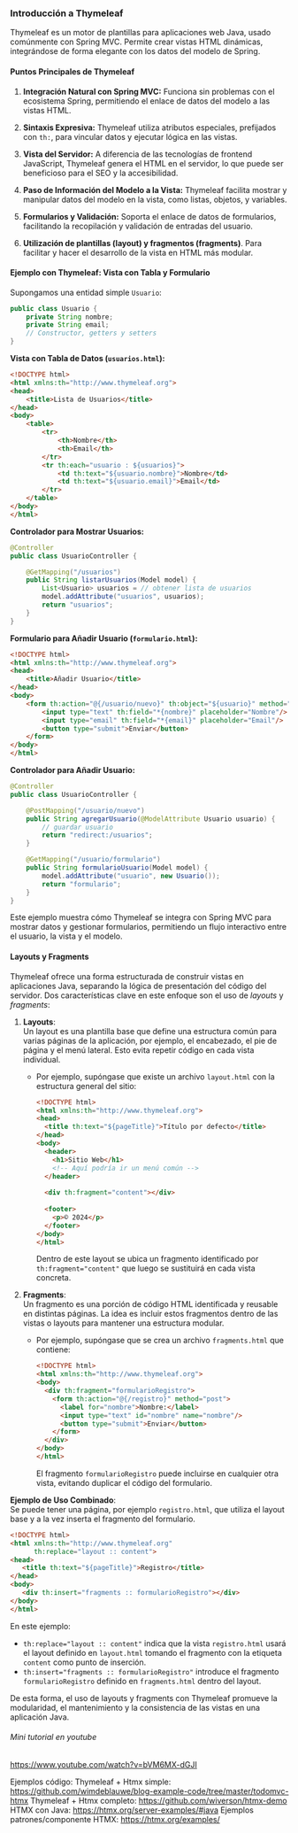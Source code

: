 ### Introducción a Thymeleaf

Thymeleaf es un motor de plantillas para aplicaciones web Java, usado comúnmente con Spring MVC. Permite crear vistas HTML dinámicas, integrándose de forma elegante con los datos del modelo de Spring.

#### Puntos Principales de Thymeleaf

1. **Integración Natural con Spring MVC:** Funciona sin problemas con el ecosistema Spring, permitiendo el enlace de datos del modelo a las vistas HTML.

2. **Sintaxis Expresiva:** Thymeleaf utiliza atributos especiales, prefijados con `th:`, para vincular datos y ejecutar lógica en las vistas.

3. **Vista del Servidor:** A diferencia de las tecnologías de frontend JavaScript, Thymeleaf genera el HTML en el servidor, lo que puede ser beneficioso para el SEO y la accesibilidad.

4. **Paso de Información del Modelo a la Vista:** Thymeleaf facilita mostrar y manipular datos del modelo en la vista, como listas, objetos, y variables.

5. **Formularios y Validación:** Soporta el enlace de datos de formularios, facilitando la recopilación y validación de entradas del usuario.

6. **Utilización de plantillas (layout) y fragmentos (fragments)**. Para facilitar y hacer el desarrollo de la vista en HTML más modular.

#### Ejemplo con Thymeleaf: Vista con Tabla y Formulario

Supongamos una entidad simple `Usuario`:

```java
public class Usuario {
    private String nombre;
    private String email;
    // Constructor, getters y setters
}
```

**Vista con Tabla de Datos (`usuarios.html`):**

```html
<!DOCTYPE html>
<html xmlns:th="http://www.thymeleaf.org">
<head>
    <title>Lista de Usuarios</title>
</head>
<body>
    <table>
        <tr>
            <th>Nombre</th>
            <th>Email</th>
        </tr>
        <tr th:each="usuario : ${usuarios}">
            <td th:text="${usuario.nombre}">Nombre</td>
            <td th:text="${usuario.email}">Email</td>
        </tr>
    </table>
</body>
</html>
```

**Controlador para Mostrar Usuarios:**

```java
@Controller
public class UsuarioController {

    @GetMapping("/usuarios")
    public String listarUsuarios(Model model) {
        List<Usuario> usuarios = // obtener lista de usuarios
        model.addAttribute("usuarios", usuarios);
        return "usuarios";
    }
}
```

**Formulario para Añadir Usuario (`formulario.html`):**

```html
<!DOCTYPE html>
<html xmlns:th="http://www.thymeleaf.org">
<head>
    <title>Añadir Usuario</title>
</head>
<body>
    <form th:action="@{/usuario/nuevo}" th:object="${usuario}" method="post">
        <input type="text" th:field="*{nombre}" placeholder="Nombre"/>
        <input type="email" th:field="*{email}" placeholder="Email"/>
        <button type="submit">Enviar</button>
    </form>
</body>
</html>
```

**Controlador para Añadir Usuario:**

```java
@Controller
public class UsuarioController {

    @PostMapping("/usuario/nuevo")
    public String agregarUsuario(@ModelAttribute Usuario usuario) {
        // guardar usuario
        return "redirect:/usuarios";
    }

    @GetMapping("/usuario/formulario")
    public String formularioUsuario(Model model) {
        model.addAttribute("usuario", new Usuario());
        return "formulario";
    }
}
```

Este ejemplo muestra cómo Thymeleaf se integra con Spring MVC para mostrar datos y gestionar formularios, permitiendo un flujo interactivo entre el usuario, la vista y el modelo.

#### Layouts y Fragments
Thymeleaf ofrece una forma estructurada de construir vistas en aplicaciones Java, separando la lógica de presentación del código del servidor. Dos características clave en este enfoque son el uso de _layouts_ y _fragments_:

1. **Layouts**:  
    Un layout es una plantilla base que define una estructura común para varias páginas de la aplicación, por ejemplo, el encabezado, el pie de página y el menú lateral. Esto evita repetir código en cada vista individual.
    
    - Por ejemplo, supóngase que existe un archivo `layout.html` con la estructura general del sitio:
        
        ```html
        <!DOCTYPE html>
        <html xmlns:th="http://www.thymeleaf.org">
        <head>
          <title th:text="${pageTitle}">Título por defecto</title>
        </head>
        <body>
          <header>
            <h1>Sitio Web</h1>
            <!-- Aquí podría ir un menú común -->
          </header>
          
          <div th:fragment="content"></div>
          
          <footer>
            <p>© 2024</p>
          </footer>
        </body>
        </html>
        ```
        
        Dentro de este layout se ubica un fragmento identificado por `th:fragment="content"` que luego se sustituirá en cada vista concreta.
2. **Fragments**:  
    Un fragmento es una porción de código HTML identificada y reusable en distintas páginas. La idea es incluir estos fragmentos dentro de las vistas o layouts para mantener una estructura modular.
    
    - Por ejemplo, supóngase que se crea un archivo `fragments.html` que contiene:
        
        ```html
        <!DOCTYPE html>
        <html xmlns:th="http://www.thymeleaf.org">
        <body>
          <div th:fragment="formularioRegistro">
            <form th:action="@{/registro}" method="post">
              <label for="nombre">Nombre:</label>
              <input type="text" id="nombre" name="nombre"/>
              <button type="submit">Enviar</button>
            </form>
          </div>
        </body>
        </html>
        ```
        
        El fragmento `formularioRegistro` puede incluirse en cualquier otra vista, evitando duplicar el código del formulario.

**Ejemplo de Uso Combinado**:  
Se puede tener una página, por ejemplo `registro.html`, que utiliza el layout base y a la vez inserta el fragmento del formulario.

```html
<!DOCTYPE html>
<html xmlns:th="http://www.thymeleaf.org"
      th:replace="layout :: content">
<head>
   <title th:text="${pageTitle}">Registro</title>
</head>
<body>
   <div th:insert="fragments :: formularioRegistro"></div>
</body>
</html>
```

En este ejemplo:

- `th:replace="layout :: content"` indica que la vista `registro.html` usará el layout definido en `layout.html` tomando el fragmento con la etiqueta `content` como punto de inserción.
- `th:insert="fragments :: formularioRegistro"` introduce el fragmento `formularioRegistro` definido en `fragments.html` dentro del layout.

De esta forma, el uso de layouts y fragments con Thymeleaf promueve la modularidad, el mantenimiento y la consistencia de las vistas en una aplicación Java.


###### Mini tutorial en youtube
https://www.youtube.com/watch?v=bVM6MX-dGJI

Ejemplos código:
Thymeleaf + Htmx simple: https://github.com/wimdeblauwe/blog-example-code/tree/master/todomvc-htmx
Thymeleaf + Htmx completo: https://github.com/wiverson/htmx-demo
HTMX con Java: https://htmx.org/server-examples/#java
Ejemplos patrones/componente HTMX: https://htmx.org/examples/
